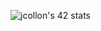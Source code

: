 ![jcollon's 42 stats](https://badge42.vercel.app/api/v2/cl1nldje9006109l29ztd7u6w/stats?cursusId=21&coalitionId=50)
